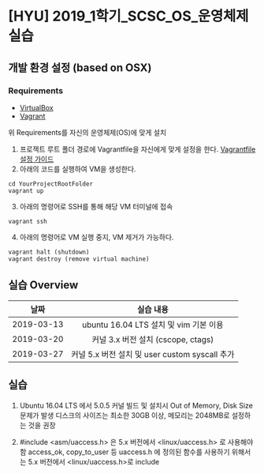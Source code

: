 # [HYU] 2019_1학기_SCSC_OS_운영체제 실습

## 개발 환경 설정 (based on OSX)
### Requirements
- [VirtualBox](https://www.vagrantup.com/)
- [Vagrant](https://www.virtualbox.org/)

위 Requirements를 자신의 운영체제(OS)에 맞게 설치

1. 프로젝트 루트 폴더 경로에 Vagrantfile을 자신에게 맞게 설정을 한다. [Vagrantfile 설정 가이드](https://www.vagrantup.com/docs/vagrantfile/)
2. 아래의 코드를 실행하여 VM을 생성한다.

```
cd YourProjectRootFolder
vagrant up
```

3. 아래의 명령어로 SSH를 통해 해당 VM 터미널에 접속

```
vagrant ssh
```

4. 아래의 명령어로 VM 실행 중지, VM 제거가 가능하다.

```
vagrant halt (shutdown)
vagrant destroy (remove virtual machine)
```

## 실습 Overview
| 날짜   |      실습 내용      |
|----------|:-------------:|
| 2019-03-13 | ubuntu 16.04 LTS 설치 및 vim 기본 이용 |
| 2019-03-20 | 커널 3.x 버전 설치 (cscope, ctags)  |
| 2019-03-27 | 커널 5.x 버전 설치 및 user custom syscall 추가 |

## 실습
1. Ubuntu 16.04 LTS 에서 5.0.5 커널 빌드 및 설치시 Out of Memory, Disk Size 문제가 발생
디스크의 사이즈는 최소한 30GB 이상, 메모리는 2048MB로 설정하는 것을 권장

2. #include <asm/uaccess.h> 은 5.x 버전에서 <linux/uaccess.h> 로 사용해야 함
access_ok, copy_to_user 등 uaccess.h 에 정의된 함수를 사용하기 위해서는 5.x 버전에서 <linux/uaccess.h>로 include
